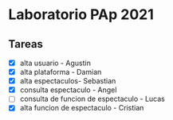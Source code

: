 # Laboratorio PAp 2021

## Tareas

- [x] alta usuario - Agustin
- [x] alta plataforma - Damian
- [x] alta espectaculos- Sebastian
- [x] consulta espectaculo - Angel
- [ ] consulta de funcion de espectaculo - Lucas
- [x] alta funcion de espectaculo - Cristian
